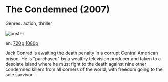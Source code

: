# The Condemned (2007)

Genres: action, thriller

![poster](http://image.tmdb.org/t/p/w500/dYocAyHDOUg4y4pcetRWqHWH0fi.jpg)

en:
  [720p](magnet:?xt=urn:btih:A9BB0A0A7238BEECC4841D3F194B68C0C0C43FB5&tr=udp://glotorrents.pw:6969/announce&tr=udp://tracker.opentrackr.org:1337/announce&tr=udp://torrent.gresille.org:80/announce&tr=udp://tracker.openbittorrent.com:80&tr=udp://tracker.coppersurfer.tk:6969&tr=udp://tracker.leechers-paradise.org:6969&tr=udp://p4p.arenabg.ch:1337&tr=udp://tracker.internetwarriors.net:1337)
  [1080p](magnet:?xt=urn:btih:85473F490C056E4C04EF79E4D1CA3013234F6F4D&tr=udp://glotorrents.pw:6969/announce&tr=udp://tracker.opentrackr.org:1337/announce&tr=udp://torrent.gresille.org:80/announce&tr=udp://tracker.openbittorrent.com:80&tr=udp://tracker.coppersurfer.tk:6969&tr=udp://tracker.leechers-paradise.org:6969&tr=udp://p4p.arenabg.ch:1337&tr=udp://tracker.internetwarriors.net:1337)
  


Jack Conrad is awaiting the death penalty in a corrupt Central American prison. He is "purchased" by a wealthy television producer and taken to a desolate island where he must fight to the death against nine other condemned killers from all corners of the world, with freedom going to the sole survivor.